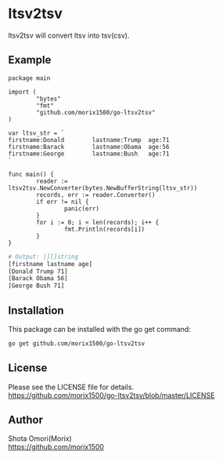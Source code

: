 # ltsv2tsv
ltsv2tsv will convert ltsv into tsv(csv).

## Example

```golang
package main

import (
        "bytes"
        "fmt"
        "github.com/morix1500/go-ltsv2tsv"
)

var ltsv_str = `
firstname:Donald        lastname:Trump  age:71
firstname:Barack        lastname:Obama  age:56
firstname:George        lastname:Bush   age:71
`

func main() {
        reader := ltsv2tsv.NewConverter(bytes.NewBufferString(ltsv_str))
        records, err := reader.Converter()
        if err != nil {
                panic(err)
        }
        for i := 0; i < len(records); i++ {
                fmt.Println(records[i])
        }
}
```

```bash
# Output: [][]string
[firstname lastname age]
[Donald Trump 71]
[Barack Obama 56]
[George Bush 71]
```

## Installation
This package can be installed with the go get command:

```bash
go get github.com/morix1500/go-ltsv2tsv
```

## License
Please see the LICENSE file for details.  
<https://github.com/morix1500/go-ltsv2tsv/blob/master/LICENSE>

## Author
Shota Omori(Morix)  
<https://github.com/morix1500>
